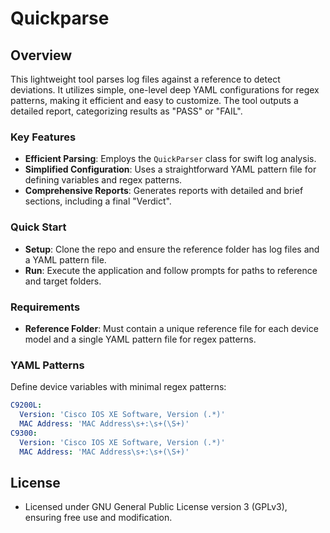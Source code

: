 # Quickparse

## Overview
This lightweight tool parses log files against a reference to detect deviations. It utilizes simple, one-level deep YAML configurations for regex patterns, making it efficient and easy to customize. The tool outputs a detailed report, categorizing results as "PASS" or "FAIL".

### Key Features
- **Efficient Parsing**: Employs the `QuickParser` class for swift log analysis.
- **Simplified Configuration**: Uses a straightforward YAML pattern file for defining variables and regex patterns.
- **Comprehensive Reports**: Generates reports with detailed and brief sections, including a final "Verdict".

### Quick Start
- **Setup**: Clone the repo and ensure the reference folder has log files and a YAML pattern file.
- **Run**: Execute the application and follow prompts for paths to reference and target folders.

### Requirements
- **Reference Folder**: Must contain a unique reference file for each device model and a single YAML pattern file for regex patterns.

### YAML Patterns
Define device variables with minimal regex patterns:

```yaml
C9200L:
  Version: 'Cisco IOS XE Software, Version (.*)'
  MAC Address: 'MAC Address\s+:\s+(\S+)'
C9300:
  Version: 'Cisco IOS XE Software, Version (.*)'
  MAC Address: 'MAC Address\s+:\s+(\S+)'
```

## License
- Licensed under GNU General Public License version 3 (GPLv3), ensuring free use and modification.
